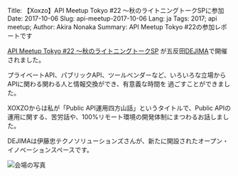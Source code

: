 Title: 【Xoxzo】API Meetup Tokyo #22 〜秋のライトニングトークSPに参加
Date: 2017-10-06
Slug: api-meetup-2017-10-06
Lang: ja
Tags: 2017; api meetup; 
Author: Akira Nonaka
Summary: API Meetup Tokyo #22の参加レポートです

[API Meetup Tokyo #22 〜秋のライトニングトークSP](https://api-meetup.doorkeeper.jp/events/64948)
が五反田[DEJIMA](https://dejima.space)で開催されました。

プライベートAPI、パブリックAPI、ツールベンダーなど、いろいろな立場からAPIに関わる関わる人と情報交換ができ、有意義な時間を
過ごすことができました。

XOXZOからは私が「Public API運用四方山話」というタイトルで、Public APIの運用に関する、苦労話や、100%リモート環境の開発体制にまつわるお話しました。

DEJIMAは伊藤忠テクノソリューションズさんが、新たに開設されたオープン・イノベーションスペースです。

![会場の写真]({filename}/images/api-meetup-2017-10-06/api-meetup-tokyo-20171006.jpg)


